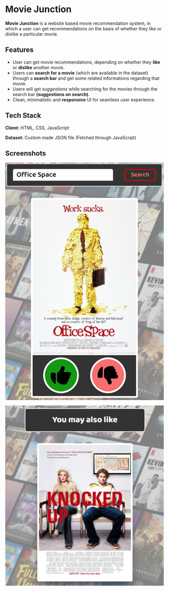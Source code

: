 
# Movie Junction

**Movie Junction** is a website based movie recommendation system, in which a user can get recommendations on the basis of whether they like or dislike a particular movie.


## Features

- User can get movie recommendations, depending on whether they **like** or **dislike** another movie. 
- Users can **search for a movie** (which are available in the dataset) through a **search bar** and get some related informations regarding that movie.
- Users will get *suggestions* while searching for the movies through the search bar **(suggestions on search)**.  
- Clean, minimalistic and **responsive** UI for seamless user experience. 


## Tech Stack

**Client:** HTML, CSS, JavaScript

**Dataset:** Custom made JSON file (Fetched through JavaScript)


## Screenshots

![App Screenshot](https://raw.githubusercontent.com/debanjan-2002/Movie-Recommender-System/main/Images/Screenshots/Image_1.PNG?token=GHSAT0AAAAAABUJ72CUCRL4F7GRIMXYJ2XIYULHNBA)

![App Screenshot](https://raw.githubusercontent.com/debanjan-2002/Movie-Recommender-System/main/Images/Screenshots/Image_2.PNG?token=GHSAT0AAAAAABUJ72CUO2KGXMQKSXVG4OOAYULHPYA)

